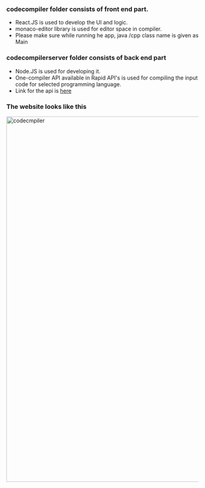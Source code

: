 ### codecompiler folder consists of front end part. 
- React.JS is used to develop the UI and logic.
- monaco-editor library is used for editor space in compiler.
- Please make sure while running he app, java /cpp class name is given as Main
### codecompilerserver folder consists of back end part
- Node.JS is used for developing it.
- One-compiler API available in Rapid API's is used for compiling the input code for selected programming language.
- Link for the api is [here](https://rapidapi.com/onecompiler-onecompiler-default/api/onecompiler-apis)

### The website looks like this
<img width="956" alt="codecmpiler" src="https://github.com/bljprathyusha/online-code-compiler/assets/95026072/e6cca001-4826-49a3-b232-076fb2fe3947">

